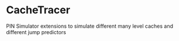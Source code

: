 CacheTracer
===========

PIN Simulator extensions to simulate different many level caches and different jump predictors